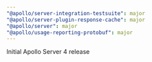 ```yaml
---
"@apollo/server-integration-testsuite": major
"@apollo/server-plugin-response-cache": major
"@apollo/server": major
"@apollo/usage-reporting-protobuf": major
---
```


Initial Apollo Server 4 release
